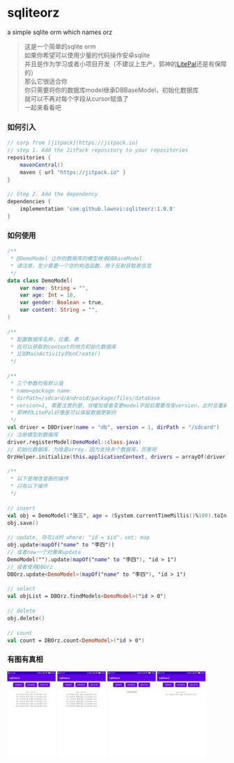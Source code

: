 # sqliteorz

a simple sqlite orm which names orz

> 这是一个简单的sqlite orm  
> 如果你希望可以使用少量的代码操作安卓sqlite   
> 并且是作为学习或者小项目开发（不建议上生产，郭神的[LitePal](https://github.com/guolindev/LitePal)还是有保障的）  
> 那么它很适合你   
> 你只需要将你的数据库model继承DBBaseModel，初始化数据库   
> 就可以不再对每个字段从cursor赋值了   
> 一起来看看吧  
  
  
  
### 如何引入
```groovy
// corp from [jitpack](https://jitpack.io)
// step 1. Add the JitPack repository to your repositories
repositories {
    mavenCentral()
    maven { url "https://jitpack.io" }
}

// Step 2. Add the dependency
dependencies {
    implementation 'com.github.lawnvi:sqliteorz:1.0.0'
}

```
  
  
  
### 如何使用
```kotlin
/**
 * @DemoModel 让你的数据库的模型继承DBBaseModel
 * 请注意，至少需要一个空的构造函数，用于反射获取表信息
 */
data class DemoModel(
    var name: String = "",
    var age: Int = 18,
    var gender: Boolean = true,
    var content: String = "",
)

/**
 * 配置数据库名称，位置，表
 * 在可以获取到context的地方初始化数据库
 * 比如MainActivity的onCreate()
 */

/**
 * 三个参数均有默认值
 * name=package name
 * dirPath=/sdcard/Android/package/files/database
 * version=1, 需要注意的是，当增加或者变更model字段后需要改变version，此时会重新创建数据库，数据丢失
 * 郭神的LitePal好像是可以保留数据更新的
 */
val driver = DBDriver(name = "db", version = 1, dirPath = "/sdcard")
// 注册模型到数据库
driver.registerModel(DemoModel::class.java)
// 初始化数据库，为啥是array，因为支持多个数据库，厉害吧
OrzHelper.initialize(this.applicationContext, drivers = arrayOf(driver))

/**
 * 以下是增改查删的操作
 * 只有以下操作
 */

// insert
val obj = DemoModel("张三", age = (System.currentTimeMillis()%100).toInt())
obj.save()

// update, 存在id时 where: "id = $id"，set: map
obj.update(mapOf("name" to "李四"))
// 或者new一个对像来update
DemoModel("").update(mapOf("name" to "李四"), "id > 1")
// 或者使用DBOrz
DBOrz.update<DemoModel>(mapOf("name" to "李四"), "id > 1")

// select
val objList = DBOrz.findModels<DemoModel>("id > 0")

// delete
obj.delete()

// count
val count = DBOrz.count<DemoModel>("id > 0")

```




### 有图有真相
<div style="display: inline-block;">
<img  src="https://raw.githubusercontent.com/lawnvi/sqliteorz/main/.github/images/1.jpg" width="22%" />
<img  src="https://raw.githubusercontent.com/lawnvi/sqliteorz/main/.github/images/2.jpg" width="22%" />
<img  src="https://raw.githubusercontent.com/lawnvi/sqliteorz/main/.github/images/3.jpg" width="22%"/>
<img  src="https://raw.githubusercontent.com/lawnvi/sqliteorz/main/.github/images/4.jpg" width="22%">
</div>